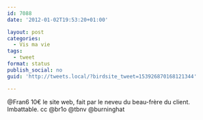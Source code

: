 ```yaml
---
id: 7088
date: '2012-01-02T19:53:20+01:00'

layout: post
categories:
  - Vis ma vie
tags:
  - tweet
format: status
publish_social: no
guid: 'http://tweets.local/?birdsite_tweet=153926870168121344'

---
```


@Fran6 10€ le site web, fait par le neveu du beau-frère du client. Imbattable. cc @br1o @tbnv @burninghat
